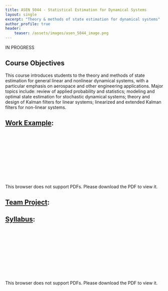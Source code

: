 ```yaml
---
title: ASEN 5044 - Statistical Estimation for Dynamical Systems
layout: single
excerpt: "Theory & methods of state estimation for dynamical systems"
author_profile: true
header:
    teaser: /assets/images/asen_5044_image.png
---
```


IN PROGRESS

## Course Objectives

This course introduces students to the theory and methods of state estimation for general linear and nonlinear dynamical systems, with a particular emphasis on aerospace and other engineering applications. Major topics include: review of applied probability and statistics; modeling and optimal state estimation for stochastic dynamical systems; theory and design of Kalman filters for linear systems; linearized and extended Kalman filters for non-linear systems.

## [Work Example](/assets/pdfs/RossFischer_5044_HW7.pdf):

<object data="/assets/pdfs/RossFischer_5044_HW7.pdf" type="application/pdf" width="700px" height="700px">
    <embed src="/assets/pdfs/RossFischer_5044_HW7.pdf">
        <p>This browser does not support PDFs. Please download the PDF to view it.</p>
    </embed>
</object>

## [Team Project](https://www.ross.thefischers.me/projects18-kalmanfilters):

## [Syllabus](/assets/pdfs/ASEN_5044_syllabus.pdf):

<object data="/assets/pdfs/ASEN_5044_syllabus.pdf" type="application/pdf" width="700px" height="700px">
    <embed src="/assets/pdfs/ASEN_5044_syllabus.pdf">
        <p>This browser does not support PDFs. Please download the PDF to view it.</p>
    </embed>
</object>

